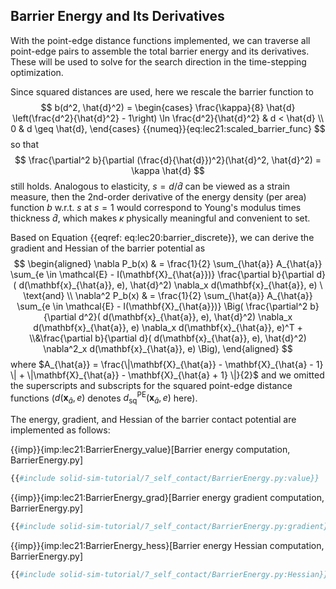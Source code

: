 ## Barrier Energy and Its Derivatives

With the point-edge distance functions implemented, we can traverse all point-edge pairs to assemble the total barrier energy and its derivatives. These will be used to solve for the search direction in the time-stepping optimization.

Since squared distances are used, here we rescale the barrier function to
$$
b(d^2, \hat{d}^2) = 
\begin{cases}
    \frac{\kappa}{8} \hat{d} \left(\frac{d^2}{\hat{d}^2} - 1\right) \ln \frac{d^2}{\hat{d}^2} & d < \hat{d} \\
    0 & d \geq \hat{d},
\end{cases}
{{numeq}}{eq:lec21:scaled_barrier_func}
$$
so that 
$$
\frac{\partial^2 b}{\partial (\frac{d}{\hat{d}})^2}(\hat{d}^2, \hat{d}^2) = \kappa \hat{d}
$$
still holds. Analogous to elasticity, $s = d/\hat{d}$ can be viewed as a strain measure, then the 2nd-order derivative of the energy density (per area) function $b$ w.r.t. $s$ at $s=1$ would correspond to Young's modulus times thickness $\hat{d}$, which makes $\kappa$ physically meaningful and convenient to set.

Based on Equation {{eqref: eq:lec20:barrier_discrete}}, we can derive the gradient and Hessian of the barrier potential as
$$
\begin{aligned}
    \nabla P_b(x) & = \frac{1}{2} \sum_{\hat{a}} A_{\hat{a}}  \sum_{e \in \mathcal{E} - I(\mathbf{X}_{\hat{a}})} \frac{\partial b}{\partial d}( d(\mathbf{x}_{\hat{a}}, e), \hat{d}^2) \nabla_x d(\mathbf{x}_{\hat{a}}, e) \ \text{and} \\
    \nabla^2 P_b(x) & = \frac{1}{2} \sum_{\hat{a}} A_{\hat{a}}  \sum_{e \in \mathcal{E} - I(\mathbf{X}_{\hat{a}})} \Big( \frac{\partial^2 b}{\partial d^2}( d(\mathbf{x}_{\hat{a}}, e), \hat{d}^2) \nabla_x d(\mathbf{x}_{\hat{a}}, e) \nabla_x d(\mathbf{x}_{\hat{a}}, e)^T + \\&\frac{\partial b}{\partial d}( d(\mathbf{x}_{\hat{a}}, e), \hat{d}^2) \nabla^2_x d(\mathbf{x}_{\hat{a}}, e) \Big),
\end{aligned}
$$
where $A_{\hat{a}} = \frac{\|\mathbf{X}_{\hat{a}} - \mathbf{X}_{\hat{a} - 1} \| + \|\mathbf{X}_{\hat{a}} - \mathbf{X}_{\hat{a} + 1} \|}{2}$ and we omitted the superscripts and subscripts for the squared point-edge distance functions ($d(\mathbf{x}_{\hat{a}}, e)$ denotes $d^{\text{PE}}_{\text{sq}}(\mathbf{x}_{\hat{a}}, e)$ here).

The energy, gradient, and Hessian of the barrier contact potential are implemented as follows:

{{imp}}{imp:lec21:BarrierEnergy_value}[Barrier energy computation, BarrierEnergy.py]
```python
{{#include solid-sim-tutorial/7_self_contact/BarrierEnergy.py:value}}
```

{{imp}}{imp:lec21:BarrierEnergy_grad}[Barrier energy gradient computation, BarrierEnergy.py]
```python
{{#include solid-sim-tutorial/7_self_contact/BarrierEnergy.py:gradient}}
```

{{imp}}{imp:lec21:BarrierEnergy_hess}[Barrier energy Hessian computation, BarrierEnergy.py]
```python
{{#include solid-sim-tutorial/7_self_contact/BarrierEnergy.py:Hessian}}
```

